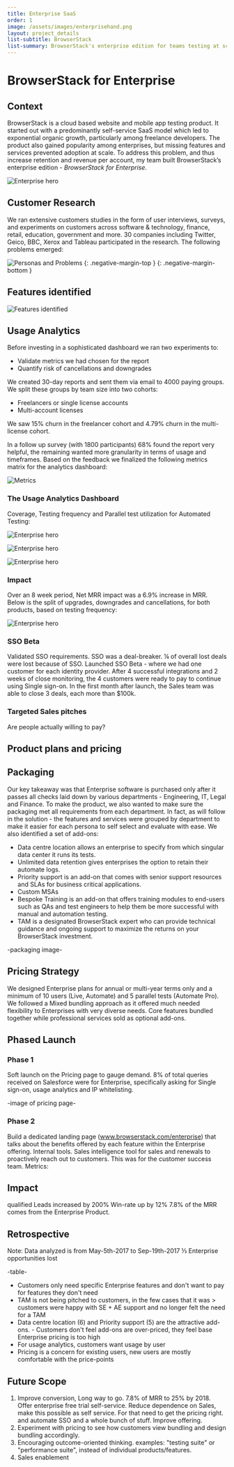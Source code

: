 ```yaml
---
title: Enterprise SaaS
order: 1
image: /assets/images/enterprisehand.png
layout: project_details
list-subtitle: BrowserStack
list-summary: BrowserStack's enterprise edition for teams testing at scale.
---
```


# BrowserStack for Enterprise

## Context

BrowserStack is a cloud based website and mobile app testing product. It started out with a predominantly self-service SaaS model which led to exponential organic growth, particularly among freelance developers. The product also gained popularity among enterprises, but missing features and services prevented adoption at scale. To address this problem, and thus increase retention and revenue per account, my team built BrowserStack’s enterprise edition - _BrowserStack for Enterprise._


![Enterprise hero](/assets/images/enterprisehero.png)



## Customer Research

We ran extensive customers studies in the form of user interviews, surveys, and experiments on customers across software & technology, finance, retail, education, government and more. 30 companies including Twitter, Geico, BBC, Xerox and Tableau participated in the research. The following problems emerged:

![Personas and Problems](/assets/images/saas_personas.png)
{: .negative-margin-top }
{: .negative-margin-bottom }

## Features identified

![Features identified](/assets/images/enterprisefeatures.png)


## Usage Analytics

Before investing in a sophisticated dashboard we ran two experiments to:
- Validate metrics we had chosen for the report
- Quantify risk of cancellations and downgrades

We created 30-day reports and sent them via email to 4000 paying groups. We split these groups by team size into two cohorts:

- Freelancers or single license accounts
- Multi-account licenses

We saw 15% churn in the freelancer cohort and 4.79% churn in the multi-license cohort.

In a follow up survey (with 1800 participants) 68% found the report very helpful, the remaining wanted more granularity in terms of usage and timeframes. Based on the feedback we finalized the following metrics matrix for the analytics dashboard:

![Metrics](/assets/images/metrics.png)

### The Usage Analytics Dashboard

Coverage, Testing frequency and Parallel test utilization for Automated Testing:

![Enterprise hero](/assets/images/coverage.png)

![Enterprise hero](/assets/images/testingfrequency.png)

![Enterprise hero](/assets/images/paralleltest.png)

### Impact

Over an 8 week period, Net MRR impact was a 6.9% increase in MRR. Below is the split of upgrades, downgrades and cancellations, for both products, based on testing frequency:

![Enterprise hero](/assets/images/usageresults.png)

### SSO Beta

Validated SSO requirements. SSO was a deal-breaker. ¼ of overall lost deals were lost because of SSO. Launched SSO Beta - where we had one customer for each identity provider. After 4 successful integrations and 2 weeks of close monitoring, the 4 customers were ready to pay to continue using Single sign-on. In the first month after launch, the Sales team was able to close 3 deals, each more than $100k.

### Targeted Sales pitches
Are people actually willing to pay?

## Product plans and pricing

## Packaging
Our key takeaway was that Enterprise software is purchased only after it passes all checks laid down by various departments - Engineering, IT, Legal and Finance. To make the product, we also wanted to make sure the packaging met all requirements from each department. In fact, as will follow in the solution - the features and services were grouped by department to make it easier for each persona to self select and evaluate with ease. We also identified a set of add-ons:

- Data centre location allows an enterprise to specify from which singular data center it runs its tests.
- Unlimited data retention gives enterprises the option to retain their automate logs.
- Priority support is an add-on that comes with senior support resources and SLAs for business critical applications.
- Custom MSAs
- Bespoke Training is an add-on that offers training modules to end-users such as QAs and test engineers to help them be more successful with manual and automation testing.
- TAM is a designated BrowserStack expert who can provide technical guidance and ongoing support to maximize the returns on your BrowserStack investment.

-packaging image-

## Pricing Strategy

We designed Enterprise plans for annual or multi-year terms only and a minimum of 10 users (Live, Automate) and 5 parallel tests (Automate Pro). We followed a Mixed bundling approach as it offered much needed flexibility to Enterprises with very diverse needs. Core features bundled together while professional services sold as optional add-ons.


## Phased Launch

### Phase 1
Soft launch on the Pricing page to gauge demand. 8% of total queries received on Salesforce were for Enterprise, specifically asking for Single sign-on, usage analytics and IP whitelisting.

 -image of pricing page-

### Phase 2

Build a dedicated landing page (www.browserstack.com/enterprise) that talks about the benefits offered by each feature within the Enterprise offering. Internal tools. Sales intelligence tool for sales and renewals to proactively reach out to customers. This was for the customer success team. Metrics:

## Impact
qualified Leads increased by 200%
Win-rate up by 12%
7.8% of the MRR comes from the Enterprise Product.


## Retrospective

Note: Data analyzed is from May-5th-2017 to Sep-19th-2017
⅓  Enterprise opportunities lost

-table-

- Customers only need specific Enterprise features and don't want to pay for features they don't need
- TAM is not being pitched to customers, in the few cases that it was > customers were happy with SE + AE support and no longer felt the need for a TAM
- Data centre location (6) and Priority support (5) are the attractive add-ons. - Customers don't feel add-ons are over-priced, they feel base Enterprise pricing is too high
- For usage analytics, customers want usage by user
- Pricing is a concern for existing users, new users are mostly comfortable with the price-points


## Future Scope

1. Improve conversion, Long way to go. 7.8% of MRR to 25% by 2018. Offer enterprise free trial self-service. Reduce dependence on Sales, make this possible as self service. For that need to get the pricing right. and automate SSO and a whole bunch of stuff. Improve offering.
2. Experiment with pricing to see how customers view bundling and design bundling accordingly.
3. Encouraging outcome-oriented thinking. examples: "testing suite" or "performance suite", instead of individual products/features.
4. Sales enablement
